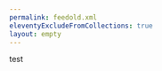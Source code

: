 ```yaml
---
permalink: feedold.xml
eleventyExcludeFromCollections: true
layout: empty
---
```

<?xml version="1.0" encoding="utf-8"?>
<?xml-stylesheet href="/feed/pretty-atom-feed.xsl" type="text/xsl"?>
<feed xmlns="http://www.w3.org/2005/Atom" xml:lang="{{ metadata.language or page.lang }}">
  <title>test</title>
  <subtitle>test</subtitle>
</feed>